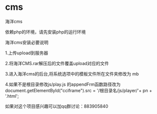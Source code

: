 # cms
海洋cms

依赖php的环境，请先安装php的运行环境

海洋cms安装必要说明

1.上传upload到服务器

2.将海洋CMS.rar解压后的文件覆盖upload对应的文件

3.进入海洋cms的后台,将系统选项中的模板文件所在文件夹修改为 mb

4.如果不是根目录修改js/play.js 的appendFrm函数路径改为 document.getElementById("cciframe").src = '/根目录名/js/player/'+ pn + '.html';

如果对这个项目感兴趣可以加qq群讨论：883905840

